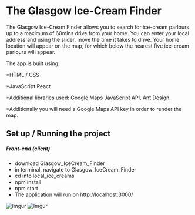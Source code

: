# The Glasgow Ice-Cream Finder
The Glasgow Ice-Cream Finder allows you to search for ice-cream parlours up to a maximum of 60mins drive from your home. You can enter your local address and using the slider, move the time it takes to drive. Your home location will appear on the map, for which below the nearest five ice-cream parlours will appear.

The app is built using:

*HTML / CSS

*JavaScript React

*Additional libraries used: Google Maps JavaScript API, Ant Design.

*Additionally you will need a Google Maps API key in order to render the map.

## Set up / Running the project
##### Front-end (client)
* download Glasgow_IceCream_Finder
* in terminal, navigate to Glasgow_IceCream_Finder
* cd into local_ice_creams
* npm install
* npm start
* The application will run on http://localhost:3000/

![Imgur](https://i.imgur.com/W4KrmA8.png)
![Imgur](https://i.imgur.com/LB0knyR.png)
